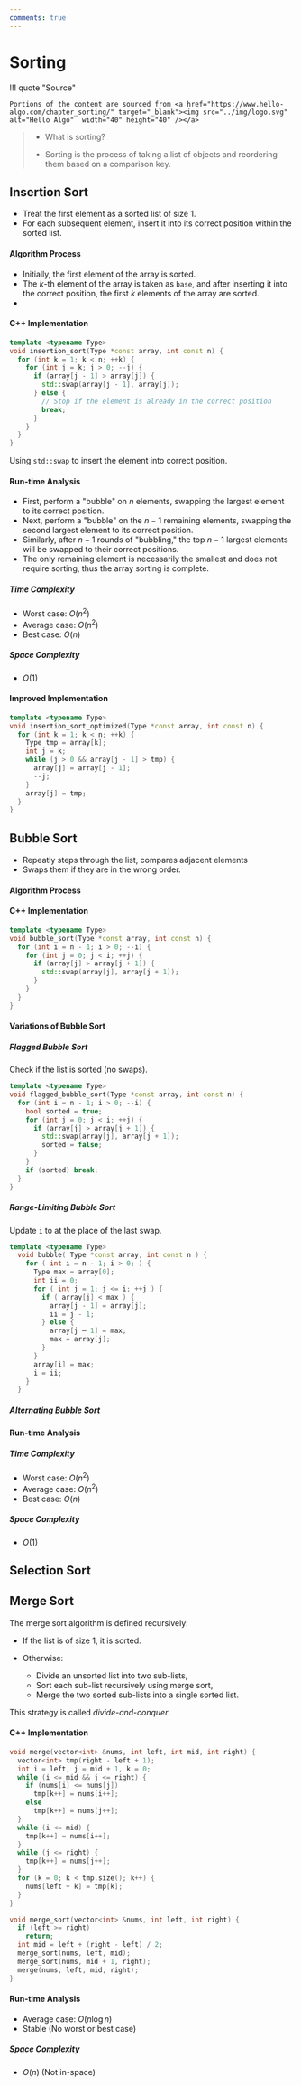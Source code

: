 ```yaml
---
comments: true
---
```


# Sorting

!!! quote "Source"

    Portions of the content are sourced from <a href="https://www.hello-algo.com/chapter_sorting/" target="_blank"><img src="../img/logo.svg" alt="Hello Algo"  width="40" height="40" /></a>

> - What is sorting?
> 
> - Sorting is the process of taking a list of objects and reordering them based on a comparison key.

## Insertion Sort

- Treat the first element as a sorted list of size 1.
- For each subsequent element, insert it into its correct position within the sorted list.

#### Algorithm Process

- Initially, the first element of the array is sorted.
- The $k$-th element of the array is taken as `base`, and after inserting it into the correct position, the first $k$ elements of the array are sorted.
- 

#### C++ Implementation
```cpp
template <typename Type>
void insertion_sort(Type *const array, int const n) {
  for (int k = 1; k < n; ++k) {
    for (int j = k; j > 0; --j) {
      if (array[j - 1] > array[j]) {
        std::swap(array[j - 1], array[j]);
      } else {
        // Stop if the element is already in the correct position
        break;
      }
    }
  }
}
```

Using `std::swap` to insert the element into correct position.

#### Run-time Analysis

- First, perform a "bubble" on $n$ elements, swapping the largest element to its correct position.
- Next, perform a "bubble" on the $n-1$ remaining elements, swapping the second largest element to its correct position.
- Similarly, after $n-1$ rounds of "bubbling," the top $n-1$ largest elements will be swapped to their correct positions.
- The only remaining element is necessarily the smallest and does not require sorting, thus the array sorting is complete.

##### Time Complexity

- Worst case: $O(n^2)$
- Average case: $O(n^2)$
- Best case: $O(n)$

##### Space Complexity

- $O(1)$

#### Improved Implementation

```cpp
template <typename Type>
void insertion_sort_optimized(Type *const array, int const n) {
  for (int k = 1; k < n; ++k) {
    Type tmp = array[k];
    int j = k;
    while (j > 0 && array[j - 1] > tmp) {
      array[j] = array[j - 1];
      --j;
    }
    array[j] = tmp;
  }
}
```

## Bubble Sort

- Repeatly steps through the list, compares adjacent elements
- Swaps them if they are in the wrong order.

#### Algorithm Process



#### C++ Implementation

```cpp
template <typename Type>
void bubble_sort(Type *const array, int const n) {
  for (int i = n - 1; i > 0; --i) {
    for (int j = 0; j < i; ++j) {
      if (array[j] > array[j + 1]) {
        std::swap(array[j], array[j + 1]);
      }
    }
  }
}
```

#### Variations of Bubble Sort

##### Flagged Bubble Sort

Check if the list is sorted (no swaps).

```cpp hl_lines="4 8 11"
template <typename Type>
void flagged_bubble_sort(Type *const array, int const n) {
  for (int i = n - 1; i > 0; --i) {
    bool sorted = true;
    for (int j = 0; j < i; ++j) {
      if (array[j] > array[j + 1]) {
        std::swap(array[j], array[j + 1]);
        sorted = false;
      }
    }
    if (sorted) break;
  }
}
```

##### Range-Limiting Bubble Sort

Update `i` to at the place of the last swap.

```cpp hl_lines="5 9 16"
template <typename Type>
  void bubble( Type *const array, int const n ) {
    for ( int i = n - 1; i > 0; ) {
      Type max = array[0];
      int ii = 0;
      for ( int j = 1; j <= i; ++j ) {
        if ( array[j] < max ) {
          array[j - 1] = array[j];
          ii = j - 1;
        } else {
          array[j – 1] = max;
          max = array[j];
        }
      }
      array[i] = max;
      i = ii;
    }
  }
```

##### Alternating Bubble Sort

#### Run-time Analysis

##### Time Complexity

- Worst case: $O(n^2)$
- Average case: $O(n^2)$
- Best case: $O(n)$

##### Space Complexity

- $O(1)$

## Selection Sort

## Merge Sort

The merge sort algorithm is defined recursively:

- If the list is of size 1, it is sorted.
- Otherwise:

    - Divide an unsorted list into two sub-lists,
    - Sort each sub-list recursively using merge sort,
    - Merge the two sorted sub-lists into a single sorted list.
  
This strategy is called *divide-and-conquer*.

#### C++ Implementation

```cpp
void merge(vector<int> &nums, int left, int mid, int right) {
  vector<int> tmp(right - left + 1);
  int i = left, j = mid + 1, k = 0;
  while (i <= mid && j <= right) {
    if (nums[i] <= nums[j])
      tmp[k++] = nums[i++];
    else
      tmp[k++] = nums[j++];
  }
  while (i <= mid) {
    tmp[k++] = nums[i++];
  }
  while (j <= right) {
    tmp[k++] = nums[j++];
  }
  for (k = 0; k < tmp.size(); k++) {
    nums[left + k] = tmp[k];
  }
}

void merge_sort(vector<int> &nums, int left, int right) {
  if (left >= right)
    return;
  int mid = left + (right - left) / 2;
  merge_sort(nums, left, mid);
  merge_sort(nums, mid + 1, right);
  merge(nums, left, mid, right);
}
```

#### Run-time Analysis

- Average case: $O(n\log n)$
- Stable (No worst or best case)

##### Space Complexity

- $O(n)$ (Not in-space)